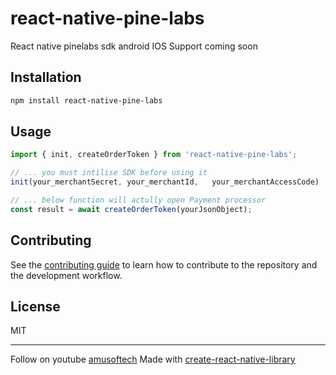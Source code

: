 # react-native-pine-labs
React native pinelabs sdk android
IOS Support coming soon 
## Installation

```sh
npm install react-native-pine-labs
```

## Usage

```js
import { init, createOrderToken } from 'react-native-pine-labs';

// ... you must intilise SDK before using it
init(your_merchantSecret, your_merchantId,   your_merchantAccessCode)

// ... below function will actully open Payment processor
const result = await createOrderToken(yourJsonObject);
```

## Contributing

See the [contributing guide](CONTRIBUTING.md) to learn how to contribute to the repository and the development workflow.

## License

MIT

---
Follow on youtube [amusoftech](https://www.youtube.com/channel/UCtyZ9z0ulUQsyP-wLrNyJ4A) 
Made with [create-react-native-library](https://github.com/callstack/react-native-builder-bob)
